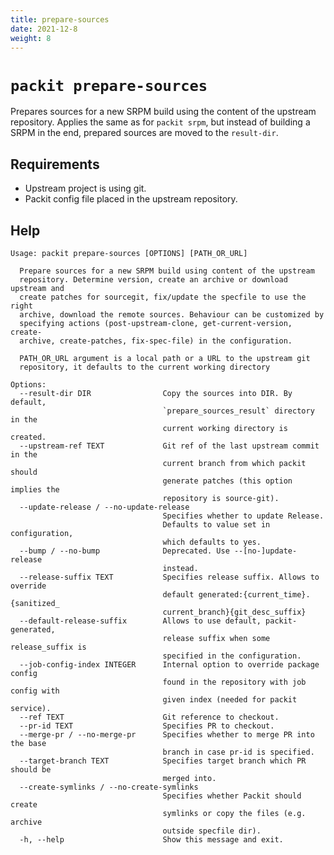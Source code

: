 ```yaml
---
title: prepare-sources
date: 2021-12-8
weight: 8
---
```


# `packit prepare-sources`

Prepares sources for a new SRPM build using the content of the upstream repository.
Applies the same as for `packit srpm`, but instead of building a SRPM in the end,
prepared sources are moved to the `result-dir`.


## Requirements

* Upstream project is using git.
* Packit config file placed in the upstream repository.


## Help


    Usage: packit prepare-sources [OPTIONS] [PATH_OR_URL]

      Prepare sources for a new SRPM build using content of the upstream
      repository. Determine version, create an archive or download upstream and
      create patches for sourcegit, fix/update the specfile to use the right
      archive, download the remote sources. Behaviour can be customized by
      specifying actions (post-upstream-clone, get-current-version, create-
      archive, create-patches, fix-spec-file) in the configuration.
    
      PATH_OR_URL argument is a local path or a URL to the upstream git
      repository, it defaults to the current working directory
    
    Options:
      --result-dir DIR                Copy the sources into DIR. By default,
                                      `prepare_sources_result` directory in the
                                      current working directory is created.
      --upstream-ref TEXT             Git ref of the last upstream commit in the
                                      current branch from which packit should
                                      generate patches (this option implies the
                                      repository is source-git).
      --update-release / --no-update-release
                                      Specifies whether to update Release.
                                      Defaults to value set in configuration,
                                      which defaults to yes.
      --bump / --no-bump              Deprecated. Use --[no-]update-release
                                      instead.
      --release-suffix TEXT           Specifies release suffix. Allows to override
                                      default generated:{current_time}.{sanitized_
                                      current_branch}{git_desc_suffix}
      --default-release-suffix        Allows to use default, packit-generated,
                                      release suffix when some release_suffix is
                                      specified in the configuration.
      --job-config-index INTEGER      Internal option to override package config
                                      found in the repository with job config with
                                      given index (needed for packit service).
      --ref TEXT                      Git reference to checkout.
      --pr-id TEXT                    Specifies PR to checkout.
      --merge-pr / --no-merge-pr      Specifies whether to merge PR into the base
                                      branch in case pr-id is specified.
      --target-branch TEXT            Specifies target branch which PR should be
                                      merged into.
      --create-symlinks / --no-create-symlinks
                                      Specifies whether Packit should create
                                      symlinks or copy the files (e.g. archive
                                      outside specfile dir).
      -h, --help                      Show this message and exit.



